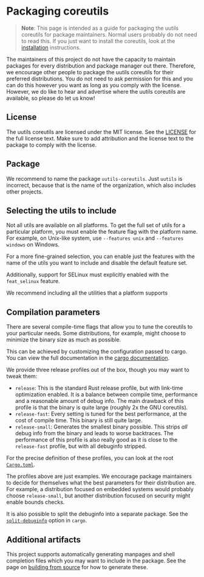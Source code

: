 # Packaging coreutils

<!-- spell-checker:ignore debuginfo manpages backtraces -->

> **Note**: This page is intended as a guide for packaging the uutils coreutils
> for package maintainers. Normal users probably do not need to read this. If you
> just want to install the coreutils, look at the
> [installation](installation.md) instructions.

The maintainers of this project do not have the capacity to maintain packages
for every distribution and package manager out there. Therefore, we encourage
other people to package the uutils coreutils for their preferred distributions.
You do not need to ask permission for this and you can do this however you want
as long as you comply with the license. However, we do like to hear and
advertise where the uutils coreutils are available, so please do let us know!

## License

The uutils coreutils are licensed under the MIT license. See the
[LICENSE](https://github.com/uutils/coreutils/blob/main/LICENSE) for the full
license text. Make sure to add attribution and the license text to the package
to comply with the license.

## Package

We recommend to name the package `uutils-coreutils`. Just `uutils` is incorrect,
because that is the name of the organization, which also includes other
projects.

## Selecting the utils to include

Not all utils are available on all platforms. To get the full set of utils for a
particular platform, you must enable the feature flag with the platform name.
For example, on Unix-like system, use `--features unix` and `--features windows`
on Windows.

For a more fine-grained selection, you can enable just the features with the
name of the utils you want to include and disable the default feature set.

Additionally, support for SELinux must explicitly enabled with the
`feat_selinux` feature.

We recommend including all the utilities that a platform supports

## Compilation parameters

There are several compile-time flags that allow you to tune the coreutils to
your particular needs. Some distributions, for example, might choose to
minimize the binary size as much as possible.

This can be achieved by customizing the configuration passed to cargo. You can
view the full documentation in the
[cargo documentation](https://doc.rust-lang.org/cargo/reference/profiles.html).

We provide three release profiles out of the box, though you may want to tweak
them:

- `release`: This is the standard Rust release profile, but with link-time
  optimization enabled. It is a balance between compile time, performance and a
  reasonable amount of debug info. The main drawback of this profile is that the
  binary is quite large (roughly 2x the GNU coreutils).
- `release-fast`: Every setting is tuned for the best performance, at the cost
  of compile time. This binary is still quite large.
- `release-small`: Generates the smallest binary possible. This strips _all_
  debug info from the binary and leads to worse backtraces. The performance of
  this profile is also really good as it is close to the `release-fast` profile,
  but with all debuginfo stripped.

For the precise definition of these profiles, you can look at the root
[`Cargo.toml`](https://github.com/uutils/coreutils/blob/main/Cargo.toml).

The profiles above are just examples. We encourage package maintainers to decide
for themselves what the best parameters for their distribution are. For example,
a distribution focused on embedded systems would probably choose
`release-small`, but another distribution focused on security might enable
bounds checks.

It is also possible to split the debuginfo into a separate package. See the
[`split-debuginfo`](https://doc.rust-lang.org/cargo/reference/profiles.html#split-debuginfo)
option in `cargo`.

## Additional artifacts

This project supports automatically generating manpages and shell completion
files which you may want to include in the package. See the page on
[building from source](build.md) for how to generate these.
